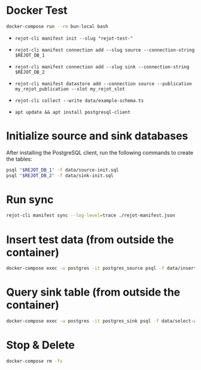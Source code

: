 # Docker Test

```bash
docker-compose run --rm bun-local bash
```

- `rejot-cli manifest init --slug "rejot-test-"`
- `rejot-cli manifest connection add --slug source --connection-string $REJOT_DB_1`
- `rejot-cli manifest connection add --slug sink --connection-string $REJOT_DB_2`
- `rejot-cli manifest datastore add --connection source --publication my_rejot_publication --slot my_rejot_slot`
- `rejot-cli collect --write data/example-schema.ts`

- `apt update && apt install postgresql-client`

# Initialize source and sink databases

After installing the PostgreSQL client, run the following commands to create the tables:

```bash
psql "$REJOT_DB_1" -f data/source-init.sql
psql "$REJOT_DB_2" -f data/sink-init.sql
```

# Run sync

```bash
rejot-cli manifest sync --log-level=trace ./rejot-manifest.json
```

# Insert test data (from outside the container)

```bash
docker-compose exec -u postgres -it postgres_source psql -f data/insert-account.sql
```

# Query sink table (from outside the container)

```bash
docker-compose exec -u postgres -it postgres_sink psql -f data/select-account.sql
```

# Stop & Delete

```bash
docker-compose rm -fs
```
